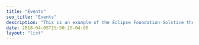 ```yaml
---
title: "Events"
seo_title: "Events"
description: "This is an example of the Eclipse Foundation Solstice theme for Hugo."
date: 2018-04-05T15:50:25-04:00
layout: "list"
---
```

